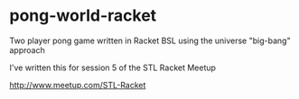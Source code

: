 pong-world-racket
=================

Two player pong game written in Racket BSL using the universe "big-bang" approach

I've written this for session 5 of the STL Racket Meetup 

http://www.meetup.com/STL-Racket
